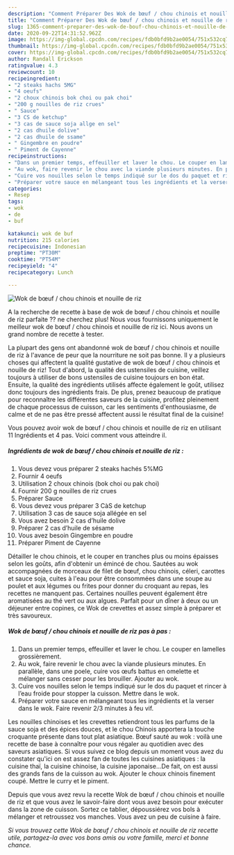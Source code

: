 ```yaml
---
description: "Comment Préparer Des Wok de bœuf / chou chinois et nouille de riz"
title: "Comment Préparer Des Wok de bœuf / chou chinois et nouille de riz"
slug: 1365-comment-preparer-des-wok-de-bouf-chou-chinois-et-nouille-de-riz
date: 2020-09-22T14:31:52.962Z
image: https://img-global.cpcdn.com/recipes/fdb0bfd9b2ae0054/751x532cq70/wok-de-boeuf-chou-chinois-et-nouille-de-riz-photo-principale-de-la-recette.jpg
thumbnail: https://img-global.cpcdn.com/recipes/fdb0bfd9b2ae0054/751x532cq70/wok-de-boeuf-chou-chinois-et-nouille-de-riz-photo-principale-de-la-recette.jpg
cover: https://img-global.cpcdn.com/recipes/fdb0bfd9b2ae0054/751x532cq70/wok-de-boeuf-chou-chinois-et-nouille-de-riz-photo-principale-de-la-recette.jpg
author: Randall Erickson
ratingvalue: 4.3
reviewcount: 10
recipeingredient:
- "2 steaks hachs 5MG"
- "4 oeufs"
- "2 choux chinois bok choi ou pak choi"
- "200 g nouilles de riz crues"
- " Sauce"
- "3 CS de ketchup"
- "3 cas de sauce soja allge en sel"
- "2 cas dhuile dolive"
- "2 cas dhuile de ssame"
- " Gingembre en poudre"
- " Piment de Cayenne"
recipeinstructions:
- "Dans un premier temps, effeuiller et laver le chou. Le couper en lamelles grossièrement."
- "Au wok, faire revenir le chou avec la viande plusieurs minutes. En parallèle, dans une poele, cuire vos œufs battus en omelette et mélanger sans cesser pour les brouiller. Ajouter au wok."
- "Cuire vos nouilles selon le temps indiqué sur le dos du paquet et rincer à l’eau froide pour stopper la cuisson. Mettre dans le wok."
- "Préparer votre sauce en mélangeant tous les ingrédients et la verser dans le wok. Faire revenir 2/3 minutes à feu vif."
categories:
- Resep
tags:
- wok
- de
- buf

katakunci: wok de buf 
nutrition: 215 calories
recipecuisine: Indonesian
preptime: "PT30M"
cooktime: "PT54M"
recipeyield: "4"
recipecategory: Lunch

---
```



![Wok de bœuf / chou chinois et nouille de riz](https://img-global.cpcdn.com/recipes/fdb0bfd9b2ae0054/751x532cq70/wok-de-boeuf-chou-chinois-et-nouille-de-riz-photo-principale-de-la-recette.jpg)

A la recherche de recette à base de wok de bœuf / chou chinois et nouille de riz parfaite ?? ne cherchez plus! Nous vous fournissons uniquement le meilleur wok de bœuf / chou chinois et nouille de riz ici. Nous avons un grand nombre de recette à tester.

La plupart des gens ont abandonné wok de bœuf / chou chinois et nouille de riz à l'avance de peur que la nourriture ne soit pas bonne. Il y a plusieurs choses qui affectent la qualité gustative de wok de bœuf / chou chinois et nouille de riz! Tout d'abord, la qualité des ustensiles de cuisine, veillez toujours à utiliser de bons ustensiles de cuisine toujours en bon état. Ensuite, la qualité des ingrédients utilisés affecte également le goût, utilisez donc toujours des ingrédients frais. De plus, prenez beaucoup de pratique pour reconnaître les différentes saveurs de la cuisine, profitez pleinement de chaque processus de cuisson, car les sentiments d'enthousiasme, de calme et de ne pas être pressé affectent aussi le résultat final de la cuisine!

<!--inarticleads1-->

Vous pouvez avoir wok de bœuf / chou chinois et nouille de riz en utilisant 11 Ingrédients et 4 pas. Voici comment vous atteindre il.

##### Ingrédients de wok de bœuf / chou chinois et nouille de riz :

1. Vous devez vous préparer 2 steaks hachés 5%MG
1. Fournir 4 oeufs
1. Utilisation 2 choux chinois (bok choi ou pak choi)
1. Fournir 200 g nouilles de riz crues
1. Préparer  Sauce
1. Vous devez vous préparer 3 CàS de ketchup
1. Utilisation 3 cas de sauce soja allégée en sel
1. Vous avez besoin 2 cas d’huile dolive
1. Préparer 2 cas d’huile de sésame
1. Vous avez besoin  Gingembre en poudre
1. Préparer  Piment de Cayenne


Détailler le chou chinois, et le couper en tranches plus ou moins épaisses selon les goûts, afin d&#39;obtenir un émincé de chou. Sautées au wok accompagnées de morceaux de filet de bœuf, chou chinois, céleri, carottes et sauce soja, cuites à l&#39;eau pour être consommées dans une soupe au poulet et aux légumes ou frites pour donner du croquant au repas, les recettes ne manquent pas. Certaines nouilles peuvent également être aromatisées au thé vert ou aux algues. Parfait pour un dîner à deux ou un déjeuner entre copines, ce Wok de crevettes et assez simple à préparer et très savoureux. 

<!--inarticleads2-->

##### Wok de bœuf / chou chinois et nouille de riz pas à pas :

1. Dans un premier temps, effeuiller et laver le chou. Le couper en lamelles grossièrement.
1. Au wok, faire revenir le chou avec la viande plusieurs minutes. En parallèle, dans une poele, cuire vos œufs battus en omelette et mélanger sans cesser pour les brouiller. Ajouter au wok.
1. Cuire vos nouilles selon le temps indiqué sur le dos du paquet et rincer à l’eau froide pour stopper la cuisson. Mettre dans le wok.
1. Préparer votre sauce en mélangeant tous les ingrédients et la verser dans le wok. Faire revenir 2/3 minutes à feu vif.


Les nouilles chinoises et les crevettes retiendront tous les parfums de la sauce soja et des épices douces, et le chou Chinois apportera la touche croquante présente dans tout plat asiatique. Bœuf sauté au wok : voilà une recette de base à connaître pour vous régaler au quotidien avec des saveurs asiatiques. Si vous suivez ce blog depuis un moment vous avez du constater qu&#39;ici on est assez fan de toutes les cuisines asiatiques : la cuisine thaï, la cuisine chinoise, la cuisine japonaise…De fait, on est aussi des grands fans de la cuisson au wok. Ajouter le choux chinois finement coupé. Mettre le curry et le piment. 

<!--inarticleads1-->

<p>
Depuis que vous avez revu la recette Wok de bœuf / chou chinois et nouille de riz et que vous avez le savoir-faire dont vous avez besoin pour exécuter dans la zone de cuisson. Sortez ce tablier, dépoussiérez vos bols à mélanger et retroussez vos manches. Vous avez un peu de cuisine à faire.
</p>

<p>
<i>Si vous trouvez cette Wok de bœuf / chou chinois et nouille de riz recette utile, partagez-la avec vos bons amis ou votre famille, merci et bonne chance.</i>
</p>
